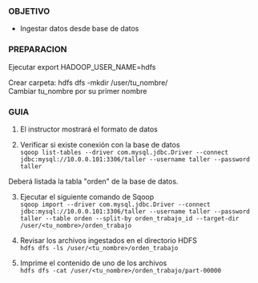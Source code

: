 ### OBJETIVO
* Ingestar datos desde base de datos

### PREPARACION 
Ejecutar export HADOOP_USER_NAME=hdfs

Crear carpeta:
hdfs dfs -mkdir /user/tu_nombre/  
Cambiar tu_nombre por su primer nombre

### GUIA
1. El instructor mostrará el formato de datos

2. Verificar si existe conexión con la base de datos    
`sqoop list-tables --driver com.mysql.jdbc.Driver --connect jdbc:mysql://10.0.0.101:3306/taller --username taller --password taller`

Deberá listada la tabla "orden" de la base de datos.  

3. Ejecutar el siguiente comando de Sqoop  
`sqoop import --driver com.mysql.jdbc.Driver --connect jdbc:mysql://10.0.0.101:3306/taller --username taller --password taller --table orden --split-by orden_trabajo_id --target-dir /user/<tu_nombre>/orden_trabajo`

4. Revisar los archivos ingestados en el directorio HDFS  
`hdfs dfs -ls /user/<tu_nombre>/orden_trabajo`

5. Imprime el contenido de uno de los archivos  
`hdfs dfs -cat /user/<tu_nombre>/orden_trabajo/part-00000`


